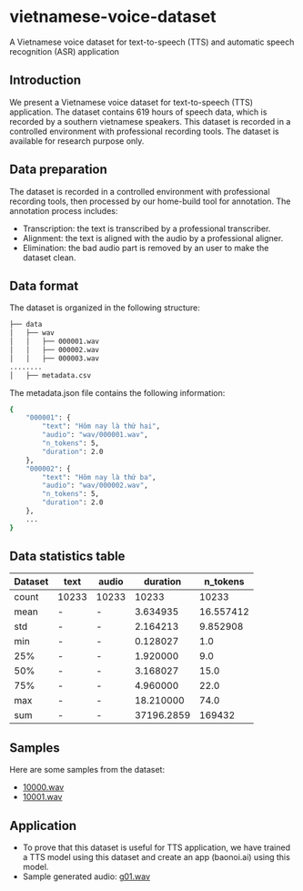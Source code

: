 # vietnamese-voice-dataset
A Vietnamese voice dataset for text-to-speech (TTS) and automatic speech recognition (ASR) application

## Introduction
We present a Vietnamese voice dataset for text-to-speech (TTS) application. 
The dataset contains 619 hours of speech data, which is recorded by a southern vietnamese speakers. 
This dataset is recorded in a controlled environment with professional recording tools. 
The dataset is available for research purpose only.

## Data preparation
The dataset is recorded in a controlled environment with professional recording tools, then processed by our home-build tool for annotation.
The annotation process includes:
- Transcription: the text is transcribed by a professional transcriber.
- Alignment: the text is aligned with the audio by a professional aligner.
- Elimination: the bad audio part is removed by an user to make the dataset clean.

## Data format
The dataset is organized in the following structure:
```bash
├── data
│   ├── wav
│   │   ├── 000001.wav
│   │   ├── 000002.wav
│   │   ├── 000003.wav
........
│   ├── metadata.csv
```

The metadata.json file contains the following information:
```bash
{
    "000001": {
        "text": "Hôm nay là thứ hai",
        "audio": "wav/000001.wav",
        "n_tokens": 5,
        "duration": 2.0
    },
    "000002": {
        "text": "Hôm nay là thứ ba",
        "audio": "wav/000002.wav",
        "n_tokens": 5,
        "duration": 2.0
    },
    ...
}
```

## Data statistics table
| Dataset |  text | audio | duration |  n_tokens |
| ------- |-----------|-------|------------|--------|
| count   | 10233     | 10233 | 10233      | 10233  |
| mean    | -         | -     | 3.634935   | 16.557412 |
| std     | -         | -     | 2.164213   | 9.852908 |
| min     | -         | -     | 0.128027   | 1.0    |
| 25%     | -         | -     | 1.920000   | 9.0    |
| 50%     | -         | -     | 3.168027   | 15.0   |
| 75%     | -         | -     | 4.960000   | 22.0   |
| max     | -         | -     | 18.210000  | 74.0   |
|sum      | -         | -     | 37196.2859 | 169432 |

## Samples
Here are some samples from the dataset:
- [10000.wav](https://drive.google.com/file/d/1w60td0FO5AnC88cc0maUydnsw5q3zWL0/view?usp=share_link)
- [10001.wav](https://drive.google.com/file/d/1w60td0FO5AnC88cc0maUydnsw5q3zWL0/view?usp=share_link)

## Application
- To prove that this dataset is useful for TTS application, we have trained a TTS model using this dataset and create an app (baonoi.ai) using this model.
- Sample generated audio: [g01.wav](https://drive.google.com/file/d/1CcyHCXoS5m9ILgBsWY-RZY52JNaZjjge/view?usp=share_link)
